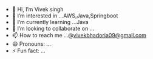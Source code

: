 - 👋 Hi, I’m Vivek singh
- 👀 I’m interested in ...AWS,Java,Springboot
- 🌱 I’m currently learning ...Java
- 💞️ I’m looking to collaborate on ...
- 📫 How to reach me ...@vivekbhadoria09@gmail.com
- 😄 Pronouns: ...
- ⚡ Fun fact: ...

<!---
Vivek-Cogni/Vivek-Cogni is a ✨ special ✨ repository because its `README.md` (this file) appears on your GitHub profile.
You can click the Preview link to take a look at your changes.
--->
